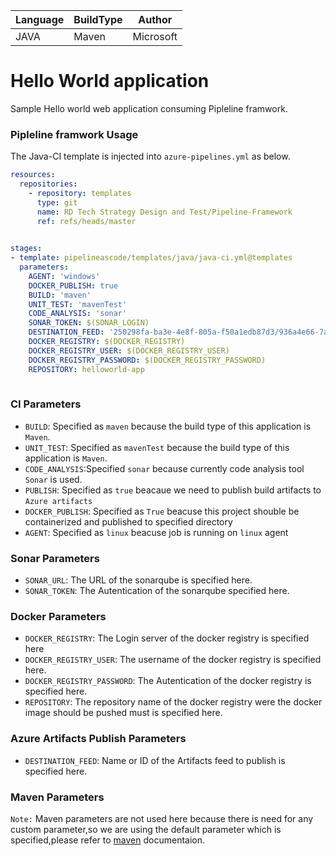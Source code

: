 | Language | BuildType| Author |
| -------- | -------- |--------|
| JAVA |Maven  | Microsoft|


# Hello World application

Sample Hello world web application consuming Pipleline framwork.


### Pipleline framwork Usage
The Java-CI template is injected into `azure-pipelines.yml` as below.

```yaml
resources:
  repositories:
    - repository: templates
      type: git
      name: RD Tech Strategy Design and Test/Pipeline-Framework
      ref: refs/heads/master
 

stages:
- template: pipelineascode/templates/java/java-ci.yml@templates
  parameters:
    AGENT: 'windows'
    DOCKER_PUBLISH: true
    BUILD: 'maven'
    UNIT_TEST: 'mavenTest'
    CODE_ANALYSIS: 'sonar'
    SONAR_TOKEN: $(SONAR_LOGIN)
    DESTINATION_FEED: '250298fa-ba3e-4e8f-805a-f50a1edb87d3/936a4e66-7af6-42f2-9fd6-59b4f1dd9ba0'
    DOCKER_REGISTRY: $(DOCKER_REGISTRY)
    DOCKER_REGISTRY_USER: $(DOCKER_REGISTRY_USER)
    DOCKER_REGISTRY_PASSWORD: $(DOCKER_REGISTRY_PASSWORD)
    REPOSITORY: helloworld-app
   
```

### CI Parameters
- `BUILD`: Specified as `maven` because the build type of this application is `Maven`.
- `UNIT_TEST`: Specified as `mavenTest` because the build type of this application is `Maven`.
- `CODE_ANALYSIS`:Specified `sonar` because currently code analysis tool `Sonar` is used.
- `PUBLISH`: Specified as `true` beacaue we need to publish build artifacts to `Azure artifacts`
- `DOCKER_PUBLISH`: Specified as `True` beacuse this project shouble be containerized and published to specified directory
- `AGENT`: Specified as `linux` beacuse job is running on `linux` agent

### Sonar Parameters
- `SONAR_URL`: The URL of the sonarqube is specified here.
- `SONAR_TOKEN`: The Autentication of the sonarqube specified here.

### Docker Parameters
- `DOCKER_REGISTRY`: The Login server of the docker registry is specified here
- `DOCKER_REGISTRY_USER`: The username of the docker registry is specified here. 
- `DOCKER_REGISTRY_PASSWORD`: The Autentication of the docker registry is specified  here.
- `REPOSITORY`: The repository name of the docker registry were the docker image should be pushed must is specified here.

### Azure Artifacts Publish Parameters
- `DESTINATION_FEED`: Name or ID of the Artifacts feed to publish is specified here. 

### Maven Parameters
`Note:` Maven parameters are not used here because there is need for any custom parameter,so we are using the default parameter which is specified,please refer to [maven](https://dev.azure.com/DevOps-RD/RD%20Tech%20Strategy%20Design%20and%20Test/_git/Pipeline-Framework?path=%2Fpipelineascode%2FDocumentation%2FJava%2FMavenBuild.md&_a=preview) documentaion.
 